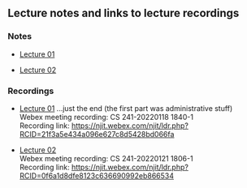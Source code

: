 ## Lecture notes and links to lecture recordings

### Notes

+  [Lecture 01](https://github.com/williamdemeo/cs241-spring2022/blob/master/lecture/notes/lec01.pdf)

+  [Lecture 02](https://github.com/williamdemeo/cs241-spring2022/blob/master/lecture/notes/lec02.pdf)

### Recordings

+  [Lecture 01](https://njit.webex.com/njit/ldr.php?RCID=21f3a5e434a096e627c8d5428bd066fa) ...just the end (the first part was administrative stuff)  
   Webex meeting recording: CS 241-20220118 1840-1  
   Recording link: https://njit.webex.com/njit/ldr.php?RCID=21f3a5e434a096e627c8d5428bd066fa
  
+  [Lecture 02](https://njit.webex.com/njit/ldr.php?RCID=0f6a1d8dfe8123c636690992eb866534)  
   Webex meeting recording: CS 241-20220121 1806-1  
   Recording link: https://njit.webex.com/njit/ldr.php?RCID=0f6a1d8dfe8123c636690992eb866534
